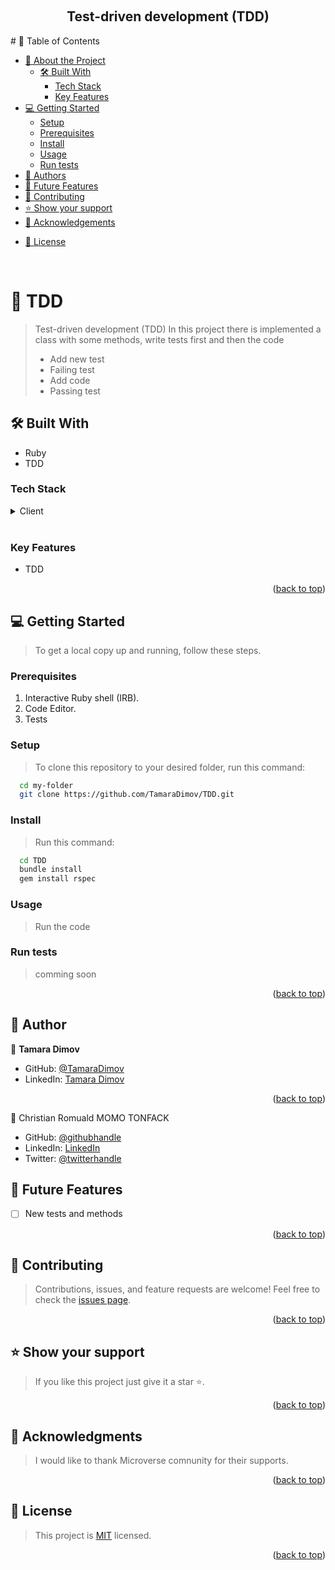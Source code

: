 <a name="readme-top"></a>

<div align="center">
  <br/>  
  <h2><b>Test-driven development (TDD)</b></h2>
<!--  -->
</div>
# 📗 Table of Contents

- [📖 About the Project](#about-project)
  - [🛠 Built With](#built-with)
    - [Tech Stack](#tech-stack)
    - [Key Features](#key-features)
    <!-- - [🚀 Live Demo](#live-demo) -->
- [💻 Getting Started](#getting-started)
  - [Setup](#setup)
  - [Prerequisites](#prerequisites)
  - [Install](#install)
  - [Usage](#usage)
  - [Run tests](#run-tests)
  <!-- - [Deployment](#triangular_flag_on_post-deployment) -->
- [👥 Authors](#authors)
- [🔭 Future Features](#future-features)
- [🤝 Contributing](#contributing)
- [⭐️ Show your support](#support)
- [🙏 Acknowledgements](#acknowledgements)
<!-- - [❓ FAQ (OPTIONAL)](#faq) -->
- [📝 License](#license)

<br>

# 📖 TDD <a name="Test-driven development (TDD)"></a>

> Test-driven development (TDD) In this project there is implemented a class with some methods, write tests first and then the code
>
> - Add new test
> - Failing test
> - Add code
> - Passing test
>   <br>

## 🛠 Built With <a name="built-with"></a>

- Ruby
- TDD

### Tech Stack <a name="tech-stack"></a>

<details>
  <summary>Client</summary>
  <ul>
    <li><a href="https://www.ruby-lang.org/en/">Ruby</a></li>
  </ul>
</details>
<br>

### Key Features <a name="key-features"></a>

- TDD

<p align="right">(<a href="#readme-top">back to top</a>)</p>

<!-- ## 🚀 Live Demo <a name="live-demo"></a> -->
<!-- >[Live Demo](https://airmetrics.onrender.com) -->

<!-- > [Video Presentation](https://www.loom.com/share/2ad53b4776e94f43bb9c464cf7a63c5e?sid=014845e4-9b2d-4449-9e89-59e30a0f64d4) -->
<!-- <p align="right">(<a href="#readme-top">back to top</a>)</p> -->

## 💻 Getting Started <a name="getting-started"></a>

> To get a local copy up and running, follow these steps.

### Prerequisites

1. Interactive Ruby shell (IRB).
2. Code Editor.
3. Tests

### Setup

> To clone this repository to your desired folder, run this command:

```sh
  cd my-folder
  git clone https://github.com/TamaraDimov/TDD.git
```

### Install

> Run this command:

```sh
  cd TDD
  bundle install
  gem install rspec
```

### Usage

> Run the code

### Run tests

> comming soon

<!-- ### Deployment
> npm run build -->
<p align="right">(<a href="#readme-top">back to top</a>)</p>

## 👥 Author <a name="authors"></a>

👤 **Tamara Dimov**

- GitHub: [@TamaraDimov](https://github.com/TamaraDimov)
- LinkedIn: [Tamara Dimov](https://www.linkedin.com/in/tamara-dimov-b85139a2/)
<p align="right">(<a href="#readme-top">back to top</a>)</p>

👤 Christian Romuald MOMO TONFACK

- GitHub: [@githubhandle](https://github.com/Momo-87)
- LinkedIn: [LinkedIn](https://www.linkedin.com/in/christian-momo/)
- Twitter: [@twitterhandle](https://twitter.com/Momo_yde)

## 🔭 Future Features <a name="future-features"></a>

- [ ] New tests and methods

<p align="right">(<a href="#readme-top">back to top</a>)</p>

## 🤝 Contributing <a name="contributing"></a>

> Contributions, issues, and feature requests are welcome!
> Feel free to check the [issues page](https://github.com/TamaraDimov/TDD/issues).

<p align="right">(<a href="#readme-top">back to top</a>)</p>

## ⭐️ Show your support <a name="support"></a>

> If you like this project just give it a star ⭐️.

<p align="right">(<a href="#readme-top">back to top</a>)</p>

## 🙏 Acknowledgments <a name="acknowledgements"></a>

> I would like to thank Microverse comnunity for their supports.

<p align="right">(<a href="#readme-top">back to top</a>)</p>

## 📝 License <a name="license"></a>

> This project is [MIT](./LICENSE) licensed.

<p align="right">(<a href="#readme-top">back to top</a>)</p>
